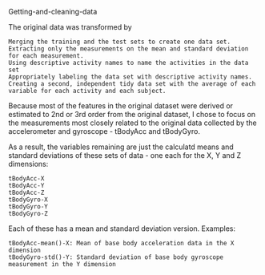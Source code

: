 Getting-and-cleaning-data

The original data was transformed by

    Merging the training and the test sets to create one data set.
    Extracting only the measurements on the mean and standard deviation for each measurement.
    Using descriptive activity names to name the activities in the data set
    Appropriately labeling the data set with descriptive activity names.
    Creating a second, independent tidy data set with the average of each variable for each activity and each subject.

Because most of the features in the original dataset were derived or estimated to 2nd or 3rd order from the original dataset, I chose to focus on the measurements most closely related to the original data collected by the accelerometer and gyroscope - tBodyAcc and tBodyGyro.

As a result, the variables remaining are just the calculatd means and standard deviations of these sets of data - one each for the X, Y and Z dimensions:

    tBodyAcc-X
    tBodyAcc-Y
    tBodyAcc-Z
    tBodyGyro-X
    tBodyGyro-Y
    tBodyGyro-Z

Each of these has a mean and standard deviation version. Examples:

    tBodyAcc-mean()-X: Mean of base body acceleration data in the X dimension
    tBodyGyro-std()-Y: Standard deviation of base body gyroscope measurement in the Y dimension
